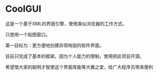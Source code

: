 CoolGUI
=======

这是一个基于XML的界面引擎，使用类似浏览器的工作方式。

只使用一个贴图窗口。

第一目标为：更方便地创建非常绚丽的软件界面。

目前只完成了基本的框架。因为个人能力的限制，使用把此项目开源。

希望借大家的聪明才智使这个界面库能等大雅之堂，给广大程序员带来便利
